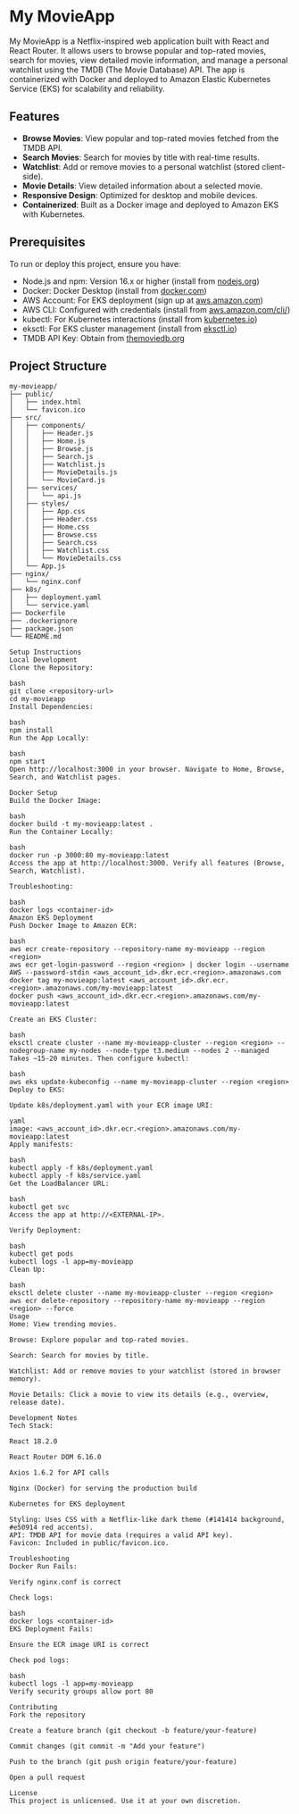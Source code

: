 # My MovieApp

My MovieApp is a Netflix-inspired web application built with React and React Router. It allows users to browse popular and top-rated movies, search for movies, view detailed movie information, and manage a personal watchlist using the TMDB (The Movie Database) API. The app is containerized with Docker and deployed to Amazon Elastic Kubernetes Service (EKS) for scalability and reliability.

## Features
- **Browse Movies**: View popular and top-rated movies fetched from the TMDB API.
- **Search Movies**: Search for movies by title with real-time results.
- **Watchlist**: Add or remove movies to a personal watchlist (stored client-side).
- **Movie Details**: View detailed information about a selected movie.
- **Responsive Design**: Optimized for desktop and mobile devices.
- **Containerized**: Built as a Docker image and deployed to Amazon EKS with Kubernetes.

## Prerequisites
To run or deploy this project, ensure you have:
- Node.js and npm: Version 16.x or higher (install from [nodejs.org](https://nodejs.org))
- Docker: Docker Desktop (install from [docker.com](https://www.docker.com/products/docker-desktop))
- AWS Account: For EKS deployment (sign up at [aws.amazon.com](https://aws.amazon.com))
- AWS CLI: Configured with credentials (install from [aws.amazon.com/cli/](https://aws.amazon.com/cli/))
- kubectl: For Kubernetes interactions (install from [kubernetes.io](https://kubernetes.io/docs/tasks/tools/))
- eksctl: For EKS cluster management (install from [eksctl.io](https://eksctl.io/))
- TMDB API Key: Obtain from [themoviedb.org](https://www.themoviedb.org/settings/api)

## Project Structure
```plaintext
my-movieapp/
├── public/
│   ├── index.html
│   └── favicon.ico
├── src/
│   ├── components/
│   │   ├── Header.js
│   │   ├── Home.js
│   │   ├── Browse.js
│   │   ├── Search.js
│   │   ├── Watchlist.js
│   │   ├── MovieDetails.js
│   │   └── MovieCard.js
│   ├── services/
│   │   └── api.js
│   ├── styles/
│   │   ├── App.css
│   │   ├── Header.css
│   │   ├── Home.css
│   │   ├── Browse.css
│   │   ├── Search.css
│   │   ├── Watchlist.css
│   │   └── MovieDetails.css
│   └── App.js
├── nginx/
│   └── nginx.conf
├── k8s/
│   ├── deployment.yaml
│   └── service.yaml
├── Dockerfile
├── .dockerignore
├── package.json
└── README.md

Setup Instructions
Local Development
Clone the Repository:

bash
git clone <repository-url>
cd my-movieapp
Install Dependencies:

bash
npm install
Run the App Locally:

bash
npm start
Open http://localhost:3000 in your browser. Navigate to Home, Browse, Search, and Watchlist pages.

Docker Setup
Build the Docker Image:

bash
docker build -t my-movieapp:latest .
Run the Container Locally:

bash
docker run -p 3000:80 my-movieapp:latest
Access the app at http://localhost:3000. Verify all features (Browse, Search, Watchlist).

Troubleshooting:

bash
docker logs <container-id>
Amazon EKS Deployment
Push Docker Image to Amazon ECR:

bash
aws ecr create-repository --repository-name my-movieapp --region <region>
aws ecr get-login-password --region <region> | docker login --username AWS --password-stdin <aws_account_id>.dkr.ecr.<region>.amazonaws.com
docker tag my-movieapp:latest <aws_account_id>.dkr.ecr.<region>.amazonaws.com/my-movieapp:latest
docker push <aws_account_id>.dkr.ecr.<region>.amazonaws.com/my-movieapp:latest

Create an EKS Cluster:

bash
eksctl create cluster --name my-movieapp-cluster --region <region> --nodegroup-name my-nodes --node-type t3.medium --nodes 2 --managed
Takes ~15-20 minutes. Then configure kubectl:

bash
aws eks update-kubeconfig --name my-movieapp-cluster --region <region>
Deploy to EKS:

Update k8s/deployment.yaml with your ECR image URI:

yaml
image: <aws_account_id>.dkr.ecr.<region>.amazonaws.com/my-movieapp:latest
Apply manifests:

bash
kubectl apply -f k8s/deployment.yaml
kubectl apply -f k8s/service.yaml
Get the LoadBalancer URL:

bash
kubectl get svc
Access the app at http://<EXTERNAL-IP>.

Verify Deployment:

bash
kubectl get pods
kubectl logs -l app=my-movieapp
Clean Up:

bash
eksctl delete cluster --name my-movieapp-cluster --region <region>
aws ecr delete-repository --repository-name my-movieapp --region <region> --force
Usage
Home: View trending movies.

Browse: Explore popular and top-rated movies.

Search: Search for movies by title.

Watchlist: Add or remove movies to your watchlist (stored in browser memory).

Movie Details: Click a movie to view its details (e.g., overview, release date).

Development Notes
Tech Stack:

React 18.2.0

React Router DOM 6.16.0

Axios 1.6.2 for API calls

Nginx (Docker) for serving the production build

Kubernetes for EKS deployment

Styling: Uses CSS with a Netflix-like dark theme (#141414 background, #e50914 red accents).
API: TMDB API for movie data (requires a valid API key).
Favicon: Included in public/favicon.ico.

Troubleshooting
Docker Run Fails:

Verify nginx.conf is correct

Check logs:

bash
docker logs <container-id>
EKS Deployment Fails:

Ensure the ECR image URI is correct

Check pod logs:

bash
kubectl logs -l app=my-movieapp
Verify security groups allow port 80

Contributing
Fork the repository

Create a feature branch (git checkout -b feature/your-feature)

Commit changes (git commit -m "Add your feature")

Push to the branch (git push origin feature/your-feature)

Open a pull request

License
This project is unlicensed. Use it at your own discretion.